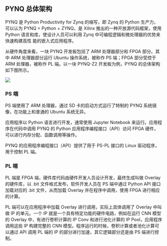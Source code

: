 ## PYNQ 总体架构

PYNQ 是 Python Productivity for  Zynq 的缩写，即 Zynq 的 Python 生产力，可以认为 PYNQ = Python + ZYNQ，是 Xilinx 推出的一种开放源代码框架，使用 Python 语言和库，使设计人员可以利用 Zynq 中可编程逻辑和微处理器的优势来快速构建高性 能的嵌入式应用程序。

从硬件角度来看，一块 PYNQ 开发板包括了 ARM 处理器部分和 FPGA 部分。其中 ARM 处理器部分运行 Ubuntu 操作系统，被称作 PS 端；FPGA 部分受控于 ARM 处理器，被称作 PL 端。以一块 PYNQ-Z2 开发板为例，PYNQ 的总体架构如下图所示。

![](F:\pynq-study\pic\pynq总体架构.PNG)

### PS 端

PS 端使用了 ARM 处理器，通过 SD 卡的启动方式运行了特制的 PYNQ 系统镜像，在功能上和普通的 Ubuntu 系统无异。

应用程序以 Python 语言进行开发，通常使用 Jupyter Notebook 来运行。应用程序在代码中调用 PYNQ 的 Python 应用程序编程接口（API）访问 FPGA 硬件，可以进行内存分配、函数调用等操作。

PYNQ 的应用程序编程接口（API）提供了用于 PS-PL 接口的 Linux 驱动程序，用于控制 PL 端。

### PL 端

PL 端是 FPGA 端，硬件库代码由硬件开发人员设计开发，最终生成叫做 Overlay 的硬件库，以 .bit 文件格式发布，软件开发人员在 PS 端中通过 Python API 接口加载对应的 .bit 文件，从而加载 Overlay 并在程序中调用，使用 FPGA 进行相应的计算。

PL 端可以在应用程序中加载 Overlay 进行调用，实际上具体调用了 Overlay 中叫做 IP 的单元。一个 IP 就是一个具有特定功能的硬件电路，例如在运行 CNN 模型的 Overlay 中，有进行卷积计算的 IP Conv 和进行池化计算的 IP Pool，应用程序调用这些 IP 构建完整的 CNN 模型。程序运行的时候，卷积计算或者池化计算可以通过 API 调用 PL 端的 IP 的部分进行加速，其它逻辑部分还是由 PS 端进行控制。

